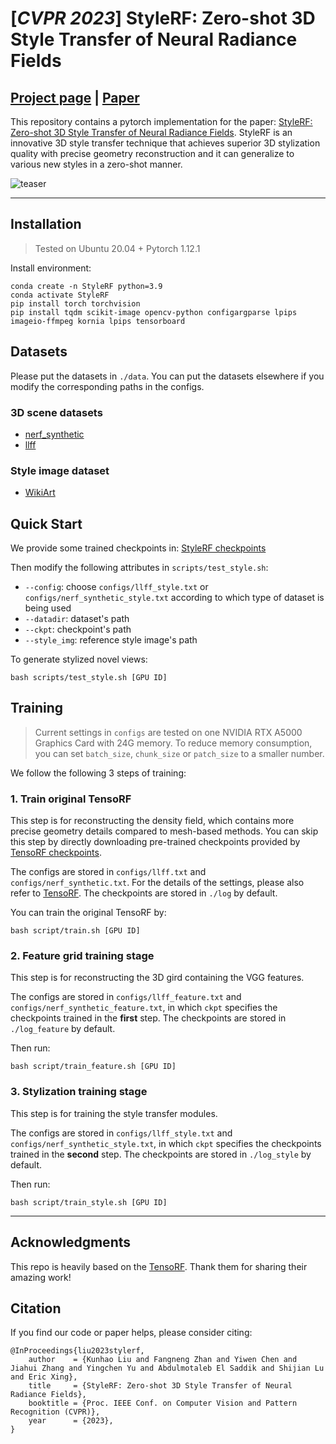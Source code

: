 # [*CVPR 2023*] StyleRF: Zero-shot 3D Style Transfer of Neural Radiance Fields
## [Project page](https://kunhao-liu.github.io/StyleRF/) |  [Paper](https://arxiv.org/abs/2303.10598)

This repository contains a pytorch implementation for the paper: [StyleRF: Zero-shot 3D Style Transfer of Neural Radiance Fields](https://arxiv.org/abs/2303.10598). StyleRF is an innovative 3D style transfer technique that achieves superior 3D stylization quality with precise geometry reconstruction and it can generalize to various new styles in a zero-shot manner. 

![teaser](https://kunhao-liu.github.io/StyleRF/resources/teaser.png)

---
## Installation
> Tested on Ubuntu 20.04 + Pytorch 1.12.1

Install environment:
```
conda create -n StyleRF python=3.9
conda activate StyleRF
pip install torch torchvision
pip install tqdm scikit-image opencv-python configargparse lpips imageio-ffmpeg kornia lpips tensorboard
```

## Datasets
Please put the datasets in `./data`. You can put the datasets elsewhere if you modify the corresponding paths in the configs.

### 3D scene datasets
* [nerf_synthetic](https://drive.google.com/drive/folders/128yBriW1IG_3NJ5Rp7APSTZsJqdJdfc1) 
* [llff](https://drive.google.com/drive/folders/128yBriW1IG_3NJ5Rp7APSTZsJqdJdfc1)
### Style image dataset
* [WikiArt](https://www.kaggle.com/datasets/ipythonx/wikiart-gangogh-creating-art-gan)

## Quick Start
We provide some trained checkpoints in: [StyleRF checkpoints](https://drive.google.com/drive/folders/1nF9-6lTIhktG5JjNvnmdYOo1LTvtK7Dw?usp=share_link)

Then modify the following attributes in `scripts/test_style.sh`:
* `--config`: choose `configs/llff_style.txt` or `configs/nerf_synthetic_style.txt` according to which type of dataset is being used
* `--datadir`: dataset's path
* `--ckpt`: checkpoint's path
* `--style_img`: reference style image's path


To generate stylized novel views:
```
bash scripts/test_style.sh [GPU ID]
```

## Training
> Current settings in `configs` are tested on one NVIDIA RTX A5000 Graphics Card with 24G memory. To reduce memory consumption, you can set `batch_size`, `chunk_size` or `patch_size` to a smaller number.

We follow the following 3 steps of training:
### 1. Train original TensoRF
This step is for reconstructing the density field, which contains more precise geometry details compared to mesh-based methods. You can skip this step by directly downloading pre-trained checkpoints provided by [TensoRF checkpoints](https://1drv.ms/u/s!Ard0t_p4QWIMgQ2qSEAs7MUk8hVw?e=dc6hBm).

The configs are stored in `configs/llff.txt` and `configs/nerf_synthetic.txt`. For the details of the settings, please also refer to [TensoRF](https://github.com/apchenstu/TensoRF). The checkpoints are stored in `./log` by default.

You can train the original TensoRF by:
```
bash script/train.sh [GPU ID]
```

### 2. Feature grid training stage
This step is for reconstructing the 3D gird containing the VGG features.

The configs are stored in `configs/llff_feature.txt` and `configs/nerf_synthetic_feature.txt`, in which `ckpt` specifies the checkpoints trained in the **first** step. The checkpoints are stored in `./log_feature` by default.

Then run:
```
bash script/train_feature.sh [GPU ID]
```


### 3. Stylization training stage 
This step is for training the style transfer modules.

The configs are stored in `configs/llff_style.txt` and `configs/nerf_synthetic_style.txt`, in which `ckpt` specifies the checkpoints trained in the **second** step. The checkpoints are stored in `./log_style` by default.

Then run:
```
bash script/train_style.sh [GPU ID]
```

---
## Acknowledgments
This repo is heavily based on the [TensoRF](https://github.com/apchenstu/TensoRF). Thank them for sharing their amazing work!

## Citation
If you find our code or paper helps, please consider citing:
```
@InProceedings{liu2023stylerf,
    author    = {Kunhao Liu and Fangneng Zhan and Yiwen Chen and Jiahui Zhang and Yingchen Yu and Abdulmotaleb El Saddik and Shijian Lu and Eric Xing}, 
    title     = {StyleRF: Zero-shot 3D Style Transfer of Neural Radiance Fields},
    booktitle = {Proc. IEEE Conf. on Computer Vision and Pattern Recognition (CVPR)},
    year      = {2023},
}
```

